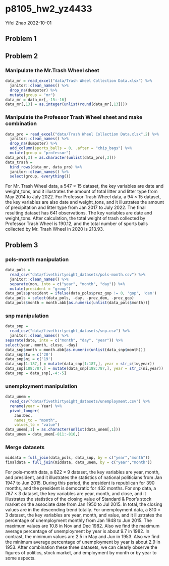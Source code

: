 p8105_hw2_yz4433
================
Yifei Zhao
2022-10-01

## Problem 1

## Problem 2

### Manipulate the Mr.Trash Wheel sheet

``` r
data_mr = read_excel("data/Trash Wheel Collection Data.xlsx") %>% 
  janitor::clean_names() %>% 
  drop_na(dumpster) %>% 
  mutate(group = "mr")
data_mr = data_mr[,-15:-16]
data_mr[,13] = as.integer(unlist(round(data_mr[,13])))
```

### Manipulate the Professor Trash Wheel sheet and make combination

``` r
data_pro = read_excel("data/Trash Wheel Collection Data.xlsx",2) %>% 
  janitor::clean_names() %>% 
  drop_na(dumpster) %>% 
  add_column(sports_balls = 0, .after = "chip_bags") %>% 
  mutate(group = "professor")
data_pro[,3] = as.character(unlist(data_pro[,3]))
data_trash =
  bind_rows(data_mr, data_pro) %>%
  janitor::clean_names() %>%
  select(group, everything())
```

For Mr. Trash Wheel data, a 547 $\times$ 15 dataset, the key variables
are date and weight_tons, and it illustrates the amount of total litter
and litter type from May 2014 to July 2022. For Professor Trash Wheel
data, a 94 $\times$ 15 dataset, the key variables are also date and
weight_tons, and it illustrates the amount of precipitation and litter
type from Jan 2017 to July 2022. The final resulting dataset has 641
observations. The key variables are date and weight_tons. After
calculation, the total weight of trash collected by Professor Trash
Wheel is 190.12, and the total number of sports balls collected by
Mr. Trash Wheel in 2020 is 213.93.

## Problem 3

### pols-month manipulation

``` r
data_pols = 
  read_csv("data/fivethirtyeight_datasets/pols-month.csv") %>%
  janitor::clean_names() %>% 
  separate(mon, into = c("year", "month", "day")) %>%
  mutate(president = "group")
data_pols$president = ifelse(data_pols$prez_gop != 0, 'gop', 'dem') 
data_pols = select(data_pols, -day, -prez_dem, -prez_gop)
data_pols$month = month.abb[as.numeric(unlist(data_pols$month))]
```

### snp manipulation

``` r
data_snp = 
  read_csv("data/fivethirtyeight_datasets/snp.csv") %>% 
  janitor::clean_names() %>% 
separate(date, into = c("month", "day", "year")) %>%
select(year, month, close, -day)
data_snp$month = month.abb[as.numeric(unlist(data_snp$month))]
data_snp$tw = c('20')
data_snp$ni = c('19')
data_snp[1:187,] = mutate(data_snp[1:187,], year = str_c(tw,year))
data_snp[188:787,] = mutate(data_snp[188:787,], year = str_c(ni,year))
data_snp = data_snp[,-4:-5]
```

### unemployment manipulation

``` r
data_unem = 
  read_csv("data/fivethirtyeight_datasets/unemployment.csv") %>%
  rename(year = Year) %>% 
  pivot_longer(
    Jan:Dec,
    names_to = "month", 
    values_to = "value")
data_unem[,1] = as.character(unlist(data_unem[,1]))
data_unem = data_unem[-811:-816,]
```

### Merge datasets

``` r
middata = full_join(data_pols, data_snp, by = c("year","month"))
finaldata = full_join(middata, data_unem, by = c("year","month"))
```

For pols-month data, a 822 $\times$ 9 dataset, the key variables are
year, month, and president, and it illustrates the statistics of
national politicians from Jan 1947 to Jun 2015. During this period, the
president is republican for 390 months, and the president is democratic
for 432 months. For snp data, a 787 $\times$ 3 dataset, the key
variables are year, month, and close, and it illustrates the statistics
of the closing value of Standard & Poor’s stock market on the associate
date from Jan 1950 to Jul 2015. In total, the closing values are in the
descending trend totally. For unemployment data, a 810 $\times$ 3
dataset, the key variables are year, month, and value, and it
illustrates the percentage of unemployment monthly from Jan 1948 to Jun
2015. The maximum values are 10.8 in Nov and Dec 1982. Also we find the
maximum average percentage of unemployment by year is about 9.7 in 1982.
In contrast, the minimum values are 2.5 in May and Jun in 1953. Also we
find the minimum average percentage of unemployment by year is about 2.9
in 1953. After combination these three datasets, we can clearly observe
the figures of politics, stock market, and employment by month or by
year to some aspects.
